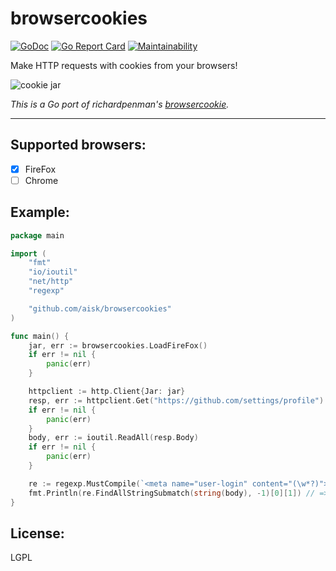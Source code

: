 # browsercookies

[![GoDoc](https://godoc.org/github.com/aisk/browsercookies?status.svg)](https://godoc.org/github.com/aisk/browsercookies)
[![Go Report Card](https://goreportcard.com/badge/github.com/aisk/browsercookies)](https://goreportcard.com/report/github.com/aisk/browsercookies)
[![Maintainability](https://api.codeclimate.com/v1/badges/ad3073a115dfe893f2b8/maintainability)](https://codeclimate.com/github/aisk/browsercookies/maintainability)

Make HTTP requests with cookies from your browsers!

![cookie jar](http://howthoughtful.co.za/wp-content/uploads/2017/07/Cookie-Jar-4-600x600.png)

*This is a Go port of richardpenman's [browsercookie](https://bitbucket.org/richardpenman/browsercookie).*

---

## Supported browsers:

- [x] FireFox
- [ ] Chrome

## Example:

```go
package main

import (
	"fmt"
	"io/ioutil"
	"net/http"
	"regexp"

	"github.com/aisk/browsercookies"
)

func main() {
	jar, err := browsercookies.LoadFireFox()
	if err != nil {
		panic(err)
	}

	httpclient := http.Client{Jar: jar}
	resp, err := httpclient.Get("https://github.com/settings/profile")
	if err != nil {
		panic(err)
	}
	body, err := ioutil.ReadAll(resp.Body)
	if err != nil {
		panic(err)
	}

	re := regexp.MustCompile(`<meta name="user-login" content="(\w*?)">`)
	fmt.Println(re.FindAllStringSubmatch(string(body), -1)[0][1]) // => aisk
}
```

## License:

LGPL
